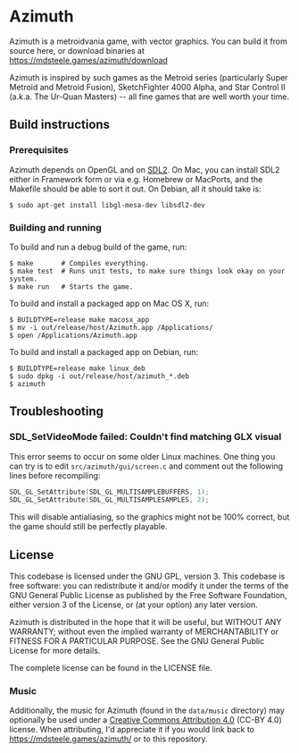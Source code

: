 # Azimuth

Azimuth is a metroidvania game, with vector graphics.  You can build it from
source here, or download binaries at https://mdsteele.games/azimuth/download

Azimuth is inspired by such games as the Metroid series (particularly Super
Metroid and Metroid Fusion), SketchFighter 4000 Alpha, and Star Control II
(a.k.a. The Ur-Quan Masters) -- all fine games that are well worth your time.

## Build instructions

### Prerequisites

Azimuth depends on OpenGL and on
[SDL2](https://www.libsdl.org/download-2.0.php).  On Mac, you can install SDL2
either in Framework form or via e.g. Homebrew or MacPorts, and the Makefile
should be able to sort it out.  On Debian, all it should take is:

```shell
$ sudo apt-get install libgl-mesa-dev libsdl2-dev
```

### Building and running

To build and run a debug build of the game, run:

```shell
$ make       # Compiles everything.
$ make test  # Runs unit tests, to make sure things look okay on your system.
$ make run   # Starts the game.
```

To build and install a packaged app on Mac OS X, run:

```shell
$ BUILDTYPE=release make macosx_app
$ mv -i out/release/host/Azimuth.app /Applications/
$ open /Applications/Azimuth.app
```

To build and install a packaged app on Debian, run:

```shell
$ BUILDTYPE=release make linux_deb
$ sudo dpkg -i out/release/host/azimuth_*.deb
$ azimuth
```

## Troubleshooting

### SDL_SetVideoMode failed: Couldn't find matching GLX visual

This error seems to occur on some older Linux machines.  One thing you can try
is to edit `src/azimuth/gui/screen.c` and comment out the following lines
before recompiling:

```c
SDL_GL_SetAttribute(SDL_GL_MULTISAMPLEBUFFERS, 1);
SDL_GL_SetAttribute(SDL_GL_MULTISAMPLESAMPLES, 2);
```

This will disable antialiasing, so the graphics might not be 100% correct, but
the game should still be perfectly playable.

## License

This codebase is licensed under the GNU GPL, version 3.  This codebase is free
software: you can redistribute it and/or modify it under the terms of the GNU
General Public License as published by the Free Software Foundation, either
version 3 of the License, or (at your option) any later version.

Azimuth is distributed in the hope that it will be useful, but WITHOUT ANY
WARRANTY; without even the implied warranty of MERCHANTABILITY or FITNESS FOR A
PARTICULAR PURPOSE.  See the GNU General Public License for more details.

The complete license can be found in the LICENSE file.

### Music

Additionally, the music for Azimuth (found in the `data/music` directory) may
optionally be used under a [Creative Commons Attribution
4.0](https://creativecommons.org/licenses/by/4.0/) (CC-BY 4.0) license.  When
attributing, I'd appreciate it if you would link back to
https://mdsteele.games/azimuth/ or to this repository.

